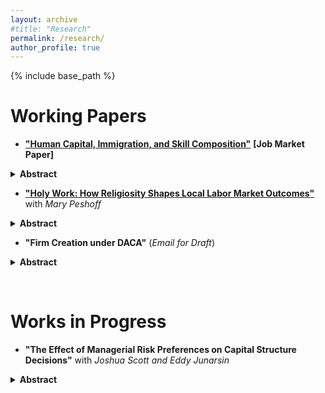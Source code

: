 ```yaml
---
layout: archive
#title: "Research"
permalink: /research/
author_profile: true
---
```


{% include base_path %}

Working Papers
======

* [**"Human Capital, Immigration, and Skill Composition"**](/files/Murad_Zeynalli_JMP.pdf) **[Job Market Paper]**

<details>
<summary><strong>Abstract</strong></summary>

The spatial correlation between worker skills and industry skill-intensity is amongst the best documented features of US economic geography. However, the causal impact of human capital on the industrial skill composition of US regions remains largely unknown. This paper studies how immigration-induced shifts in historical human capital affect the contemporary industrial skill composition of US counties. Leveraging quasi-random origin-by-destination immigration patterns from 1850 to 2010, I isolate exogenous variation in skill-specific local working-age population at the county level for 1970-2010. I find that an increase in medium- and high-skill worker shares raises employment and establishment shares in high-skill industries and reduces them in low-skill industries. The nontradable sector captures the major portion of the positive impacts, while the tradable sector absorbs the main fraction of the negative effects. The empirical findings are consistent with a CES model, in which representative firms with differentiated products employ labor of a certain skill type more intensively.

</details>


* [**"Holy Work: How Religiosity Shapes Local Labor Market Outcomes"**](/files/ZP_Religiosity_Labor.pdf) with *Mary Peshoff*

<details>
<summary><strong>Abstract</strong></summary>

We utilize a novel identification strategy to quantify the impacts of religiosity on US local labor markets. Exploiting the quasi-random variation in historical immigration from 1850 to 2010 and origin-specific religiosity, we isolate exogenous variation in the religious composition of US commuting zones for 1940-2010. We find that, relative to the religiously Unaffiliated share, an exogenous increase in Protestant, Orthodox Christian, and "Other" religious shares decreases employment and marriage shares, whereas Jewish share increases employment and college education shares along with mean income in commuting zones. The share of married women in the workforce falls with all religious shares except Jewish share. Our findings reveal substantial heterogeneity by gender. We demonstrate both the causal effect of religiosity and the heterogeneous impacts of different faiths.

</details>

* **"Firm Creation under DACA"** (*Email for Draft*)

<details>
<summary><strong>Abstract</strong></summary>

Undocumented immigration remains a central issue within US immigration policy debates, yet little is known about how legalization programs affect firm dynamics and labor market composition. In this paper, I study the impact of a particular legalization reform, Deferred Action for Childhood Arrivals (DACA), enacted in 2012, on establishment and employment outcomes. I exploit variation in pre-treatment exposure to the policy in sectors and commuting zones, using a triple-difference estimator. I find that DACA increases establishment entry by 2.4 percent in more exposed sectors and temporarily reduces exit rates, suggesting market expansion and entrepreneurship amongst formerly undocumented workers. The share of native workers rises by 2.1 percentage points, whereas that of ineligible undocumented workers declines by a similar magnitude, demonstrating labor substitution. Heterogeneity estimates across sectoral skill types reveal that these effects are concentrated in low- and medium-skill sectors. These results have important policy implications such that immigrant regularization can enhance firm dynamism and facilitate labor reallocation, without displacing native workers.

</details>


<br> <!-- forces spacing between sections -->

Works in Progress
======

* **"The Effect of Managerial Risk Preferences on Capital Structure Decisions"** with *Joshua Scott and Eddy Junarsin*

<details>
<summary><strong>Abstract</strong></summary>

This study examines how managerial risk preferences moderate the peer firm effects on a firm's capital structure decisions. Specifically, we investigate if the influence of peer effects on a firm’s capital structure is amplified or diminished depending on whether the firm’s CEO is risk seeking or risk averse. Understanding this interaction is important as it highlights how both market forces and individual decision-makers jointly shape firm behavior *(Analysis Ongoing)*.

</details>


<!-- * **"Prayers and Practices: The Impact of Religiosity on Mortality and Sexual Health Outcomes"** with *Mary Peshoff* -->